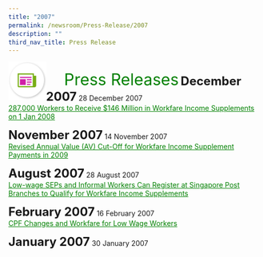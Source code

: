 ```yaml
---
title: "2007"
permalink: /newsroom/Press-Release/2007
description: ""
third_nav_title: Press Release
---
```

<img align="left"
src="/images/icons/ico_media_articles.png"
class="PressReleaseIcon">
<br>
<font align="center" color="green"
size="+3">&nbsp;&nbsp;&nbsp;&nbsp;Press Releases</font><br style="content:''; padding: 1px 0;"/>
<font size="+2"><b>December 2007</b></font><br style="content:''; padding: 1px 0;"/>
28 December 2007<br>
<a class="hyperlink" href="https://www.mom.gov.sg/newsroom/press-releases/2007/287000-workers-to-receive-146-million-in-workfare-income-supplements-on-1-jan-2008">287,000 Workers to Receive $146 Million in Workfare Income Supplements on 1 Jan 2008</a>

<font size="+2"><b>November 2007</b></font><br style="content:''; padding: 1px 0;"/>
14 November 2007<br>
<a class="hyperlink" href="https://www.mom.gov.sg/newsroom/press-releases/2007/revised-annual-value-av-cutoff-for-workfare-income-supplement-payments-in-2009">Revised Annual Value (AV) Cut-Off for Workfare Income Supplement Payments in 2009</a>

<font size="+2"><b>August 2007</b></font><br style="content:''; padding: 1px 0;"/>
28 August 2007<br>
<a class="hyperlink" href="https://www.mom.gov.sg/newsroom/press-releases/2007/low-wage-seps-and-informal-workers-can-register-at-singapore-post-branches-to-qualify-for-workfare-income-supplements">Low-wage SEPs and Informal Workers Can Register at Singapore Post Branches to Qualify for Workfare Income Supplements</a>

<font size="+2"><b>February 2007</b></font><br style="content:''; padding: 1px 0;"/>
16 February 2007<br>
<a class="hyperlink" href="https://www.mom.gov.sg/newsroom/press-releases/2007/cpf-changes-and-workfare-for-low-wage-workers">CPF Changes and Workfare for Low Wage Workers</a>

<font size="+2"><b>January 2007</b></font><br style="content:''; padding: 1px 0;"/>
30 January 2007<br>
<a class="hyperlink" href="Declarations for Final Portion of Workfare Bonus Scheme to Begin on 1 February 2007https://www.mom.gov.sg/newsroom/press-releases/2007/declarations-for-final-portion-of-workfare-bonus-scheme-to-begin-on-1-february-2007"></a>
<style>
img.PressReleaseIcon {
  height: 15%;
  width: 15%;
}
a.hyperlink {
    color:green;
  }
a.hyperlink:hover {
    color:MediumVioletRed;
  }
</style>